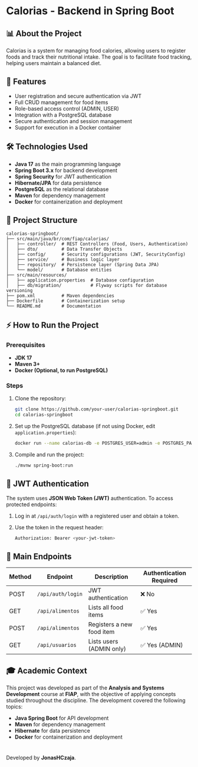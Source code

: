 # Calorias - Backend in Spring Boot

## 📊 About the Project

Calorias is a system for managing food calories, allowing users to register foods and track their nutritional intake. The goal is to facilitate food tracking, helping users maintain a balanced diet.

## 🚀 Features

- User registration and secure authentication via JWT
- Full CRUD management for food items
- Role-based access control (ADMIN, USER)
- Integration with a PostgreSQL database
- Secure authentication and session management
- Support for execution in a Docker container

## 🛠️ Technologies Used

- **Java 17** as the main programming language
- **Spring Boot 3.x** for backend development
- **Spring Security** for JWT authentication
- **Hibernate/JPA** for data persistence
- **PostgreSQL** as the relational database
- **Maven** for dependency management
- **Docker** for containerization and deployment

## 🎯 Project Structure

```
calorias-springboot/
├── src/main/java/br/com/fiap/calorias/
│   ├── controller/  # REST Controllers (Food, Users, Authentication)
│   ├── dto/         # Data Transfer Objects
│   ├── config/      # Security configurations (JWT, SecurityConfig)
│   ├── service/     # Business logic layer
│   ├── repository/  # Persistence layer (Spring Data JPA)
│   └── model/       # Database entities
├── src/main/resources/
│   ├── application.properties  # Database configuration
│   ├── db/migration/           # Flyway scripts for database versioning
├── pom.xml          # Maven dependencies
├── Dockerfile       # Containerization setup
└── README.md        # Documentation
```

## ⚡ How to Run the Project

### Prerequisites

- **JDK 17**
- **Maven 3+**
- **Docker (Optional, to run PostgreSQL)**

### Steps

1. Clone the repository:

    ```sh
    git clone https://github.com/your-user/calorias-springboot.git
    cd calorias-springboot
    ```

2. Set up the PostgreSQL database (if not using Docker, edit `application.properties`):

    ```sh
    docker run --name calorias-db -e POSTGRES_USER=admin -e POSTGRES_PASSWORD=admin -p 5432:5432 -d postgres
    ```

3. Compile and run the project:

    ```sh
    ./mvnw spring-boot:run
    ```

## 🔑 JWT Authentication

The system uses **JSON Web Token (JWT)** authentication. To access protected endpoints:

1. Log in at `/api/auth/login` with a registered user and obtain a token.
2. Use the token in the request header:

    ```sh
    Authorization: Bearer <your-jwt-token>
    ```

## 📌 Main Endpoints

| Method | Endpoint          | Description                        | Authentication Required |
|--------|------------------|------------------------------------|-------------------------|
| POST   | `/api/auth/login` | JWT authentication                | ❌ No                   |
| GET    | `/api/alimentos`  | Lists all food items              | ✅ Yes                  |
| POST   | `/api/alimentos`  | Registers a new food item         | ✅ Yes                  |
| GET    | `/api/usuarios`   | Lists users (ADMIN only)          | ✅ Yes (ADMIN)          |

## 🎓 Academic Context

This project was developed as part of the **Analysis and Systems Development** course at **FIAP**, with the objective of applying concepts studied throughout the discipline. The development covered the following topics:

- **Java Spring Boot** for API development
- **Maven** for dependency management
- **Hibernate** for data persistence
- **Docker** for containerization and deployment

#

Developed by **JonasHCzaja**.
